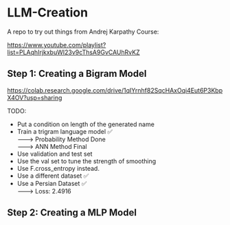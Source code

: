 # LLM-Creation
A repo to try out things from Andrej Karpathy Course:

https://www.youtube.com/playlist?list=PLAqhIrjkxbuWI23v9cThsA9GvCAUhRvKZ


## Step 1: Creating a Bigram Model
https://colab.research.google.com/drive/1qIYrnhf82SqcHAxOqi4Eut6P3KbpX4OV?usp=sharing

TODO:
- Put a condition on length of the generated name
- Train a trigram language model ✅ <br/>
---> Probability Method Done <br/>
---> ANN Method Final
- Use validation and test set
- Use the val set to tune the strength of smoothing
- Use F.cross_entropy instead.
- Use a different dataset ✅
- Use a Persian Dataset ✅ <br/>
---> Loss: 2.4916


## Step 2: Creating a MLP Model
